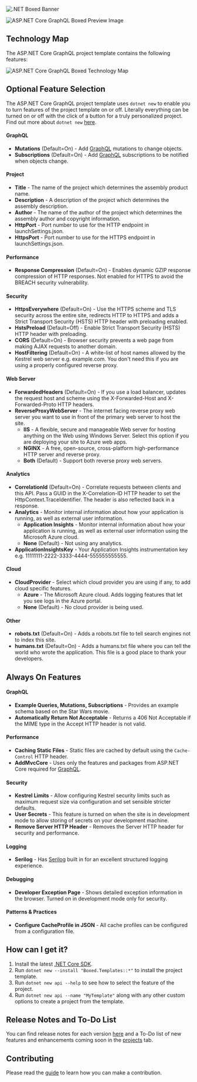 ![.NET Boxed Banner](https://raw.githubusercontent.com/Dotnet-Boxed/Templates/master/Images/Banner.png)

![ASP.NET Core GraphQL Boxed Preview Image](https://raw.githubusercontent.com/Dotnet-Boxed/Templates/master/Images/GraphQL-Preview.png)

## Technology Map

The ASP.NET Core GraphQL project template contains the following features:

![ASP.NET Core GraphQL Boxed Technology Map](https://raw.githubusercontent.com/Dotnet-Boxed/Templates/master/Images/GraphQL-Technology-Map.png)

## Optional Feature Selection

The ASP.NET Core GraphQL project template uses `dotnet new` to enable you to turn features of the project template on or off. Literally everything can be turned on or off with the click of a button for a truly personalized project. Find out more about `dotnet new` [here](http://rehansaeed.com/custom-project-templates-using-dotnet-new/).

#### GraphQL

- **Mutations** (Default=On) - Add [GraphQL](http://graphql.org/) mutations to change objects.
- **Subscriptions** (Default=On) - Add [GraphQL](http://graphql.org/) subscriptions to be notified when objects change.

#### Project

- **Title** - The name of the project which determines the assembly product name.
- **Description** - A description of the project which determines the assembly description.
- **Author** - The name of the author of the project which determines the assembly author and copyright information.
- **HttpPort** - Port number to use for the HTTP endpoint in launchSettings.json.
- **HttpsPort** - Port number to use for the HTTPS endpoint in launchSettings.json.

#### Performance

- **Response Compression** (Default=On) - Enables dynamic GZIP response compression of HTTP responses. Not enabled for HTTPS to avoid the BREACH security vulnerability.

#### Security

- **HttpsEverywhere** (Default=On) - Use the HTTPS scheme and TLS security across the entire site, redirects HTTP to HTTPS and adds a Strict Transport Security (HSTS) HTTP header with preloading enabled.
- **HstsPreload** (Default=Off) - Enable Strict Transport Security (HSTS) HTTP header with preloading.
- **CORS** (Default=On) - Browser security prevents a web page from making AJAX requests to another domain.
- **HostFiltering** (Default=On) - A white-list of host names allowed by the Kestrel web server e.g. example.com. You don't need this if you are using a properly configured reverse proxy.

#### Web Server

- **ForwardedHeaders** (Default=On) - If you use a load balancer, updates the request host and scheme using the X-Forwarded-Host and X-Forwarded-Proto HTTP headers.
- **ReverseProxyWebServer** - The internet facing reverse proxy web server you want to use in front of the primary web server to host the site.
  - **IIS** - A flexible, secure and manageable Web server for hosting anything on the Web using Windows Server. Select this option if you are deploying your site to Azure web apps.
  - **NGINX** - A free, open-source, cross-platform high-performance HTTP server and reverse proxy.
  - **Both** (Default) - Support both reverse proxy web servers.

#### Analytics

- **CorrelationId** (Default=On) - Correlate requests between clients and this API. Pass a GUID in the X-Correlation-ID HTTP header to set the HttpContext.TraceIdentifier. The header is also reflected back in a response.
- **Analytics** - Monitor internal information about how your application is running, as well as external user information.
  - **Application Insights** - Monitor internal information about how your application is running, as well as external user information using the Microsoft Azure cloud.
  - **None** (Default) - Not using any analytics.
- **ApplicationInsightsKey** - Your Application Insights instrumentation key e.g. 11111111-2222-3333-4444-555555555555.

#### Cloud

- **CloudProvider** - Select which cloud provider you are using if any, to add cloud specific features.
  - **Azure** - The Microsoft Azure cloud. Adds logging features that let you see logs in the Azure portal.
  - **None** (Default) - No cloud provider is being used.

#### Other

- **robots.txt** (Default=On) - Adds a robots.txt file to tell search engines not to index this site.
- **humans.txt** (Default=On) - Adds a humans.txt file where you can tell the world who wrote the application. This file is a good place to thank your developers.

## Always On Features

#### GraphQL

- **Example Queries, Mutations, Subscriptions** - Provides an example schema based on the Star Wars movie.
- **Automatically Return Not Acceptable** - Returns a 406 Not Acceptable if the MIME type in the Accept HTTP header is not valid.

#### Performance

- **Caching Static Files** - Static files are cached by default using the `Cache-Control` HTTP header.
- **AddMvcCore** - Uses only the features and packages from ASP.NET Core required for [GraphQL](http://graphql.org/).

#### Security

- **Kestrel Limits** - Allow configuring Kestrel security limits such as maximum request size via configuration and set sensible stricter defaults.
- **User Secrets** - This feature is turned on when the site is in development mode to allow storing of secrets on your development machine.
- **Remove Server HTTP Header** - Removes the Server HTTP header for security and performance.

#### Logging

- **Serilog** - Has [Serilog](https://serilog.net/) built in for an excellent structured logging experience.

#### Debugging

- **Developer Exception Page** - Shows detailed exception information in the browser. Turned on in development mode only for security.

#### Patterns & Practices

- **Configure CacheProfile in JSON** - All cache profiles can be configured from a configuration file.

## How can I get it?

1. Install the latest [.NET Core SDK](https://dot.net).
2. Run `dotnet new --install "Boxed.Templates::*"` to install the project template.
3. Run `dotnet new api --help` to see how to select the feature of the project.
5. Run `dotnet new api --name "MyTemplate"` along with any other custom options to create a project from the template.

## Release Notes and To-Do List
You can find release notes for each version [here](https://github.com/Dotnet-Boxed/Templates/releases) and a To-Do list of new features and enhancements coming soon in the [projects](https://github.com/Dotnet-Boxed/Templates/projects) tab.

## Contributing

Please read the [guide](https://github.com/Dotnet-Boxed/Templates/blob/master/CONTRIBUTING.md) to learn how you can make a contribution.
